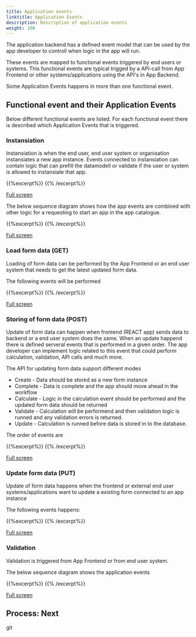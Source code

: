 ```yaml
---
title: Application events
linktitle: Application Events
description: Description of application events
weight: 100
---
```


The application backend has a defined event model that can be used by the app developer
to controll when logic in the app will run.

These events are mapped to functional events triggered by end users or systems. This functional events are typical trigged by a API-call 
from App Frontend or other systems/applications using the API's in App Backend. 

Some Application Events happens in more than one functional event. 

## Functional event and their Application Events
Below different functional events are listed. For each functional event there is described which Application Events that is triggered.

### Instansiation
Instansiation is when the end user, end user system or organisation instansiates a new app instance.
Events connected to instansiation can contain logic that can prefill the datamodell
or validate if the user or system is allowed to instansiate that app.

{{%excerpt%}}
<object data="/teknologi/altinnstudio/architecture/application/altinn-apps/app/app-backend/app-events/swimlane_instansiation.svg" type="image/svg+xml" style="width: 100%;  max-width: 1300px;"></object>
{{% /excerpt%}}

[Full screen](/teknologi/altinnstudio/architecture/application/altinn-apps/app/app-backend/app-events/swimlane_instansiation.sv)

The below sequence diagram shows how the app events are combined with other logic for a requesting to start an app in the app catalogue.

{{%excerpt%}}
<object data="/teknologi/altinnstudio/architecture/application/altinn-apps/app/app-backend/app-events/instansiation_sequence.svg" type="image/svg+xml" style="width: 100%;  max-width: 1300px;"></object>
{{% /excerpt%}}

[Full screen](/teknologi/altinnstudio/architecture/application/altinn-apps/app/app-backend/app-events/instansiation_sequence.svg)

### Load form data (GET)
Loading of form data can be performed by the App Frontend or an end user system that needs to get
the latest updated form data. 

The following events will be performed

{{%excerpt%}}
<object data="/teknologi/altinnstudio/architecture/application/altinn-apps/app/app-backend/app-events/swimlane_getformdata.svg" type="image/svg+xml" style="width: 100%;  max-width: 1300px;"></object>
{{% /excerpt%}}

[Full screen](/teknologi/altinnstudio/architecture/application/altinn-apps/app/app-backend/app-events/swimlane_getformdata.svg)

### Storing of form data (POST)
Update of form data can happen when frontend (REACT app) sends data to backend
or a end user system does the same. When an update happend there is defined serveral
events that is performed in a given order. The app developer can implement
logic related to this event that could perform calculation, validation, API calls and much more.

The API for updating form data support different modes

* Create - Data should be stored as a new form instance
* Complete - Data is complete and the app should move ahead in the workflow
* Calculate - Logic in the calculation event should be performed and the updated form data should be returned
* Validate - Calculation will be performend and then validation logic is runned and any validation errors is returned.
* Update - Calculation is runned before data is stored in to the database.

The order of events are

{{%excerpt%}}
<object data="/teknologi/altinnstudio/architecture/application/altinn-apps/app/app-backend/app-events/events_post.svg" type="image/svg+xml" style="width: 100%;  max-width: 300px;"></object>
{{% /excerpt%}}


[Full screen](/teknologi/altinnstudio/architecture/application/altinn-apps/app/app-backend/app-events/events_post.svg)

### Update form data (PUT)
Update of form data happens when the frontend or external end user systems/applications 
want to update a existing form connected to an app instance

The following events happens:

{{%excerpt%}}
<object data="/teknologi/altinnstudio/architecture/application/altinn-apps/app/app-backend/app-events/swimlane_updateformdata.svg" type="image/svg+xml" style="width: 100%;  max-width: 1300px;"></object>
{{% /excerpt%}}

[Full screen](/teknologi/altinnstudio/architecture/application/altinn-apps/app/app-backend/app-events/swimlane_updateformdata.svg)

### Validation
Validation is triggered from App Frontend or from end user system. 

The below sequence diagram shows the application events 

{{%excerpt%}}
<object data="/teknologi/altinnstudio/architecture/application/altinn-apps/app/app-backend/app-events/validation_sequence.svg" type="image/svg+xml" style="width: 100%;  max-width: 1300px;"></object>
{{% /excerpt%}}


[Full screen](/teknologi/altinnstudio/architecture/application/altinn-apps/app/app-backend/app-events/validation_sequence.svg)
## Process: Next
git